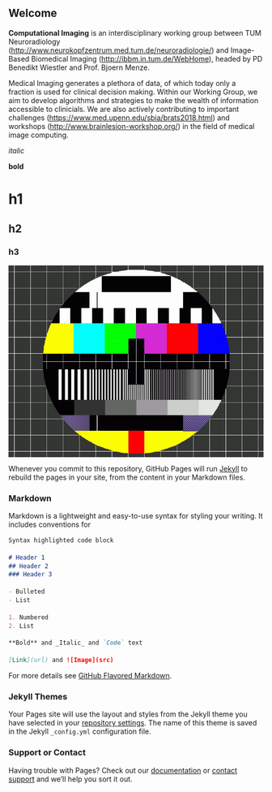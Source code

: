 ## Welcome

**Computational Imaging** is an interdisciplinary working group between TUM Neuroradiology (http://www.neurokopfzentrum.med.tum.de/neuroradiologie/) and Image-Based Biomedical Imaging (http://ibbm.in.tum.de/WebHome), headed by PD Benedikt Wiestler and Prof. Bjoern Menze.

Medical Imaging generates a plethora of data, of which today only a fraction is used for clinical decision making. Within our Working Group, we aim to develop algorithms and strategies to make the wealth of information accessible to clinicials. We are also actively contributing to important challenges (https://www.med.upenn.edu/sbia/brats2018.html) and workshops (http://www.brainlesion-workshop.org/) in the field of medical image computing.

*italic*

**bold**

# h1

## h2

### h3

<p><img src="testbild-100.jpg" alt="Smiley face" style="vertical-align:middle"></p>

Whenever you commit to this repository, GitHub Pages will run [Jekyll](https://jekyllrb.com/) to rebuild the pages in your site, from the content in your Markdown files.

### Markdown

Markdown is a lightweight and easy-to-use syntax for styling your writing. It includes conventions for

```markdown
Syntax highlighted code block

# Header 1
## Header 2
### Header 3

- Bulleted
- List

1. Numbered
2. List

**Bold** and _Italic_ and `Code` text

[Link](url) and ![Image](src)
```

For more details see [GitHub Flavored Markdown](https://guides.github.com/features/mastering-markdown/).

### Jekyll Themes

Your Pages site will use the layout and styles from the Jekyll theme you have selected in your [repository settings](https://github.com/CompImg/CompImg.github.io/settings). The name of this theme is saved in the Jekyll `_config.yml` configuration file.

### Support or Contact

Having trouble with Pages? Check out our [documentation](https://help.github.com/categories/github-pages-basics/) or [contact support](https://github.com/contact) and we’ll help you sort it out.
